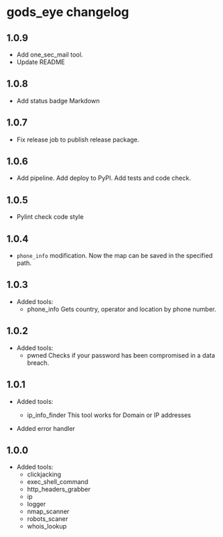 # gods_eye changelog

## 1.0.9
- Add one_sec_mail tool.
- Update README

## 1.0.8
- Add status badge Markdown

## 1.0.7
- Fix release job to publish release package.

## 1.0.6
- Add pipeline.
  Add deploy to PyPI.
  Add tests and code check.

## 1.0.5
- Pylint check code style

## 1.0.4
- `phone_info` modification.
Now the map can be saved in the specified path.

## 1.0.3
- Added tools:
  - phone_info
Gets country, operator and location by phone number.

## 1.0.2
- Added tools:
  - pwned
Checks if your password has been compromised in a data breach.

## 1.0.1
- Added tools:
  - ip_info_finder
This tool works for Domain or IP addresses

- Added error handler

## 1.0.0
- Added tools:
  - clickjacking
  - exec_shell_command
  - http_headers_grabber
  - ip
  - logger
  - nmap_scanner
  - robots_scaner
  - whois_lookup